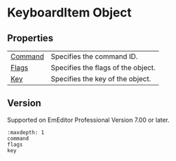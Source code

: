 # KeyboardItem Object

## Properties

|     |     |
| --- | --- |
| [Command](command) | Specifies the command ID. |
| [Flags](flags) | Specifies the flags of the object. |
| [Key](key) | Specifies the key of the object. |

## Version

Supported on EmEditor Professional Version 7.00 or later.

```{toctree}
:maxdepth: 1
command
flags
key
```
